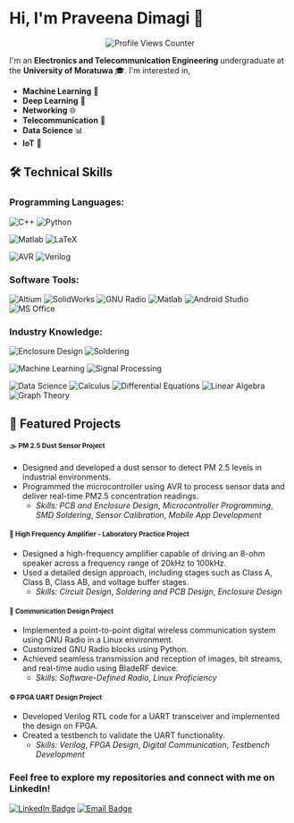 # Hi, I'm Praveena Dimagi 👋

<p align="center">
  <img src="https://komarev.com/ghpvc/?username=dmpcd&color=yellow" alt="Profile Views Counter">
</p>

I'm an **Electronics and Telecommunication Engineering** undergraduate at the **University of Moratuwa** 🎓. I'm interested in,

- **Machine Learning** 🤖
- **Deep Learning** 🧠
- **Networking**  🌐
- **Telecommunication** 📡
- **Data Science** 📊
- **IoT** 🔗

## 🛠 Technical Skills

### Programming Languages:
![C++](https://img.shields.io/badge/-C%2B%2B-00599C?style=flat&logo=c%2B%2B&logoColor=white)
![Python](https://img.shields.io/badge/-Python-3776AB?style=flat&logo=python&logoColor=white)


![Matlab](https://img.shields.io/badge/-Matlab-0076A8?style=flat&logo=mathworks)
![LaTeX](https://img.shields.io/badge/-LaTeX-008080?style=flat&logo=latex&logoColor=white)


![AVR](https://img.shields.io/badge/-AVR-FF3E00?style=flat&logo=atmel)
![Verilog](https://img.shields.io/badge/-Verilog-00C7B7?style=flat&logo=verilog)

### Software Tools:
![Altium](https://img.shields.io/badge/-Altium-0078D7?style=flat&logo=altiumdesigner)
![SolidWorks](https://img.shields.io/badge/-SolidWorks-EF3B2D?style=flat&logo=solidworks)
![GNU Radio](https://img.shields.io/badge/-GNU%20Radio-083D77?style=flat&logo=gnuradio)
![Matlab](https://img.shields.io/badge/-Matlab-0076A8?style=flat&logo=mathworks)
![Android Studio](https://img.shields.io/badge/-Android%20Studio-3DDC84?style=flat&logo=androidstudio&logoColor=white)
![MS Office](https://img.shields.io/badge/-MS%20Office-D83B01?style=flat&logo=microsoftoffice&logoColor=white)

### Industry Knowledge:
![Enclosure Design](https://img.shields.io/badge/-Enclosure%20Design-9C27B0?style=flat&logo=solidworks&logoColor=white)
![Soldering](https://img.shields.io/badge/-Soldering-F48024?style=flat&logo=raspberrypi)


![Machine Learning](https://img.shields.io/badge/-Machine%20Learning-3776AB?style=flat&logo=tensorflow&logoColor=white)
![Signal Processing](https://img.shields.io/badge/-Signal%20Processing-008080?style=flat&logo=gnuradio&logoColor=white)


![Data Science](https://img.shields.io/badge/-Data%20Science-4CAF50?style=flat&logo=python&logoColor=white)
![Calculus](https://img.shields.io/badge/-Calculus-6A1B9A?style=flat&logo=mathworks&logoColor=white)
![Differential Equations](https://img.shields.io/badge/-Differential%20Equations-0288D1?style=flat&logo=mathworks&logoColor=white)
![Linear Algebra](https://img.shields.io/badge/-Linear%20Algebra-FF5252?style=flat&logo=mathworks&logoColor=white)
![Graph Theory](https://img.shields.io/badge/-Graph%20Theory-8E24AA?style=flat&logo=mathworks&logoColor=white)


## 🌟 Featured Projects

#### <small>🌫️ **PM 2.5 Dust Sensor Project**</small>
- Designed and developed a dust sensor to detect PM 2.5 levels in industrial environments.
- Programmed the microcontroller using AVR to process sensor data and deliver real-time PM2.5 concentration readings.
  - *Skills:* *PCB and Enclosure Design*, *Microcontroller Programming*, *SMD Soldering*, *Sensor Calibration*, *Mobile App Development*

#### <small>🎵 **High Frequency Amplifier - Laboratory Practice Project**</small>
- Designed a high-frequency amplifier capable of driving an 8-ohm speaker across a frequency range of 20kHz to 100kHz.
- Used a detailed design approach, including stages such as Class A, Class B, Class AB, and voltage buffer stages.
  - *Skills:* *Circuit Design*, *Soldering and PCB Design*, *Enclosure Design*

#### <small>📡 **Communication Design Project**</small>
- Implemented a point-to-point digital wireless communication system using GNU Radio in a Linux environment.
- Customized GNU Radio blocks using Python.
- Achieved seamless transmission and reception of images, bit streams, and real-time audio using BladeRF device.
  - *Skills:* *Software-Defined Radio*, *Linux Proficiency*

#### <small>⚙️ **FPGA UART Design Project**</small>
- Developed Verilog RTL code for a UART transceiver and implemented the design on FPGA.
- Created a testbench to validate the UART functionality.
  - *Skills:* *Verilog*, *FPGA Design*, *Digital Communication*, *Testbench Development*




### Feel free to explore my repositories and connect with me on LinkedIn!

[![LinkedIn Badge](https://img.shields.io/badge/-LinkedIn-blue?style=flat-square&logo=Linkedin&logoColor=white&link=https://www.linkedin.com/in/prveena2001/)](https://www.linkedin.com/in/prveena2001/)
[![Email Badge](https://img.shields.io/badge/Email-praveenahennadige15%40gmail.com-red?style=flat-square&logo=Gmail&logoColor=white)](mailto:praveenahennadige15@gmail.com)
